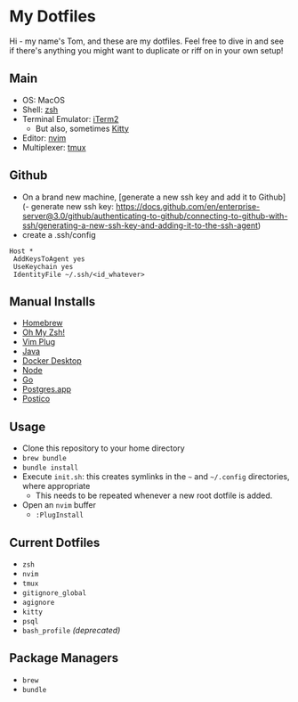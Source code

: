 # My Dotfiles

Hi - my name's Tom, and these are my dotfiles. Feel free to dive in and see if there's anything you might want to duplicate or riff on in your own setup!

## Main

- OS: MacOS
- Shell: [zsh](https://en.wikipedia.org/wiki/Z_shell)
- Terminal Emulator: [iTerm2](https://www.iterm2.com/)
  - But also, sometimes [Kitty](https://sw.kovidgoyal.net/kitty/)
- Editor: [nvim](https://neovim.io/)
- Multiplexer: [tmux](https://github.com/tmux/tmux)

## Github
- On a brand new machine, [generate a new ssh key and add it to Github](- generate new ssh key: https://docs.github.com/en/enterprise-server@3.0/github/authenticating-to-github/connecting-to-github-with-ssh/generating-a-new-ssh-key-and-adding-it-to-the-ssh-agent)
- create a .ssh/config

```
Host *
 AddKeysToAgent yes
 UseKeychain yes
 IdentityFile ~/.ssh/<id_whatever>
```

## Manual Installs
- [Homebrew](https://brew.sh/)
- [Oh My Zsh!](https://ohmyz.sh/)
- [Vim Plug](https://github.com/junegunn/vim-plug)
- [Java](https://www.java.com/en/)
- [Docker Desktop](https://www.docker.com/products/docker-desktop)
- [Node](https://nodejs.org/en/)
- [Go](https://golang.org/)
- [Postgres.app](https://postgresapp.com/)
- [Postico](https://eggerapps.at/postico/)

## Usage

- Clone this repository to your home directory
- `brew bundle`
- `bundle install`
- Execute `init.sh`: this creates symlinks in the `~` and `~/.config` directories, where appropriate
  - This needs to be repeated whenever a new root dotfile is added.
- Open an `nvim` buffer
  - `:PlugInstall`

## Current Dotfiles
- `zsh`
- `nvim`
- `tmux`
- `gitignore_global`
- `agignore`
- `kitty`
- `psql`
- `bash_profile` _(deprecated)_

## Package Managers
- `brew`
- `bundle`
